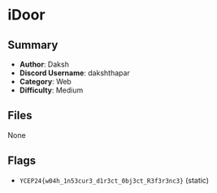 # iDoor

## Summary

- **Author**: Daksh
- **Discord Username**: dakshthapar
- **Category**: Web
- **Difficulty**: Medium

## Files

None

## Flags

- `YCEP24{w04h_1n53cur3_d1r3ct_0bj3ct_R3f3r3nc3}` (static)
